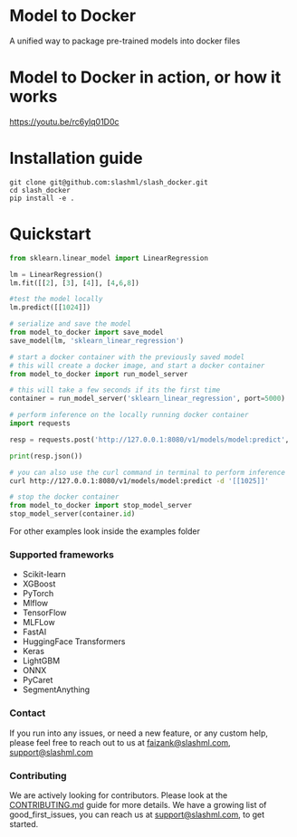 # Model to Docker
A unified way to package pre-trained models into docker files


# Model to Docker in action, or how it works

https://youtu.be/rc6ylq01D0c

# Installation guide

```
git clone git@github.com:slashml/slash_docker.git
cd slash_docker
pip install -e .
```

# Quickstart


```python
from sklearn.linear_model import LinearRegression

lm = LinearRegression()
lm.fit([[2], [3], [4]], [4,6,8])

#test the model locally
lm.predict([[1024]])

```

```python
# serialize and save the model
from model_to_docker import save_model
save_model(lm, 'sklearn_linear_regression')

```

```python
# start a docker container with the previously saved model
# this will create a docker image, and start a docker container
from model_to_docker import run_model_server

# this will take a few seconds if its the first time
container = run_model_server('sklearn_linear_regression', port=5000)

```

```python
# perform inference on the locally running docker container
import requests

resp = requests.post('http://127.0.0.1:8080/v1/models/model:predict', '[[1024]]')

print(resp.json())
```

```bash
# you can also use the curl command in terminal to perform inference
curl http://127.0.0.1:8080/v1/models/model:predict -d '[[1025]]'
```

```python
# stop the docker container
from model_to_docker import stop_model_server
stop_model_server(container.id)
```


For other examples look inside the examples folder


### Supported frameworks

* Scikit-learn 
* XGBoost
* PyTorch
* Mlflow
* TensorFlow
* MLFLow
* FastAI
* HuggingFace Transformers
* Keras
* LightGBM
* ONNX
* PyCaret
* SegmentAnything

### Contact
If you run into any issues, or need a new feature, or any custom help, please feel free to reach out to us at faizank@slashml.com, support@slashml.com

### Contributing
We are actively looking for contributors. Please look at the [CONTRIBUTING.md](https://github.com/slashml/slash_docker/blob/main/CONTRIBUTING.md) guide for more details. We have a growing list of good_first_issues, you can reach us at support@slashml.com, to get started.